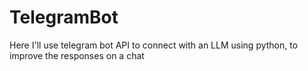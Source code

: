 # TelegramBot
Here I'll use telegram bot API to connect with an LLM using python, to improve the responses on a chat
